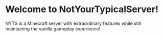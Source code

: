 # Welcome to NotYourTypicalServer!
NYTS is a Minecraft server with extraordinary features while still maintaining the vanilla gameplay experience!
